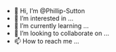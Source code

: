 - 👋 Hi, I’m @Phillip-Sutton
- 👀 I’m interested in ...
- 🌱 I’m currently learning ...
- 💞️ I’m looking to collaborate on ...
- 📫 How to reach me ...

<!---
Phillip-Sutton/Phillip-Sutton is a ✨ special ✨ repository because its `README.md` (this file) appears on your GitHub profile.
You can click the Preview link to take a look at your changes.
--->
